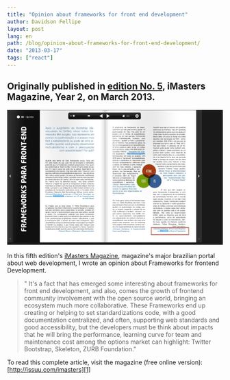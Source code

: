 ```yaml
---
title: "Opinion about frameworks for front end development"
author: Davidson Fellipe
layout: post
lang: en
path: /blog/opinion-about-frameworks-for-front-end-development/
date: "2013-03-17"
tags: ["react"]
---
```


## Originally published in [edition No. 5][1], iMasters Magazine, Year 2, on March 2013.

![](post-revista-imasters-frameworks-front-end.jpg)

In this fifth edition's [iMasters Magazine][0], magazine's major brazilian portal about web development, I wrote an opinion about Frameworks for frontend Development.

[0]: http://issuu.com/imasters

> " It's a fact that has emerged some interesting about frameworks for front end development, and also, comes the growth of
> frontend community involvement with the open source world, bringing an ecosystem much more collaborative. These Frameworks end
> up creating or helping to set standardizations code, with a good documentation centralized, and often, supporting web standards
> and good accessibility, but the developers must be think about impacts that he will bring the performance, learning curve for
> team and maintenance cost among the options market can highlight: Twitter Bootstrap, Skeleton, ZURB Foundation."

To read this complete article, visit the magazine (free online version):
[http://issuu.com/imasters][1]

[1]: http://issuu.com/imasters
